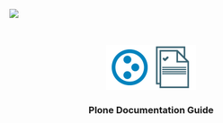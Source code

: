 <a href="https://github.com/plone/docs-guide"><img src="https://img.shields.io/badge/dynamic/json.svg?color=blue&label=Plone%20Docs%20Guide&prefix=v&query=version&url=https%3A%2F%2Fraw.githubusercontent.com%2Fplone%2Fdocs-guide%2Fmaster%2Fpackage.json"/></a>

<!-- PROJECT LOGO -->
<br />
<p align="center">
  <a href="https://github.com/plone/docs-guide">
    <img src="docs/assets/plone-docs-guide.png" alt="Logo" width="160" height="80">
  </a>

  <h3 align="center">Plone Documentation Guide</h3>

  <!-- <p align="center">
    Create new projects based on templates
    <br />
    <a href="https://github.com/testthedocs/doozer"><strong>Explore the docs »</strong></a>
    <br />
    <br />
    <a href="https://github.com/othneildrew/Best-README-Template/issues">Report Bug</a>
    ·
    <a href="https://github.com/othneildrew/Best-README-Template/issues">Request Feature</a>
  </p>
</p> -->

<!-- TABLE OF CONTENTS -->
